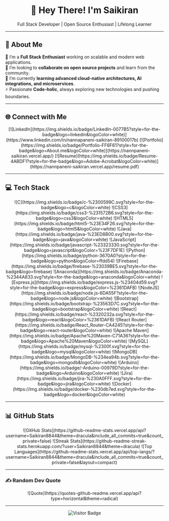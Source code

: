 <div align="center">
  <h1>👋 Hey There! I'm Saikiran</h1>
  <p>Full Stack Developer | Open Source Enthusiast | Lifelong Learner</p>
</div>

---

## 💫 About Me
🔭 I’m a **Full Stack Enthusiast** working on scalable and modern web applications.  
👯 I’m looking to **collaborate on open source projects** and learn from the community.  
🌱 I’m currently **learning advanced cloud-native architectures, AI integrations, and microservices**.  
⚡ Passionate **Code-holic**, always exploring new technologies and pushing boundaries.  

---

## 🌐 Connect with Me
<div align="center">
  [![LinkedIn](https://img.shields.io/badge/LinkedIn-0077B5?style=for-the-badge&logo=linkedin&logoColor=white)](https://www.linkedin.com/in/nannapaneni-saikiran-89100017b)  
  [![Portfolio](https://img.shields.io/badge/Portfolio-FF6F61?style=for-the-badge&logo=About.me&logoColor=white)](https://nannpaneni-saikiran.vercel.app/)  
  [![Resume](https://img.shields.io/badge/Resume-4ABDF1?style=for-the-badge&logo=Adobe-Acrobat&logoColor=white)](https://nannpaneni-saikiran.vercel.app/resume.pdf)  
</div>

---

## 💻 Tech Stack
<div align="center">
![C](https://img.shields.io/badge/c-%2300599C.svg?style=for-the-badge&logo=c&logoColor=white) 
![CSS3](https://img.shields.io/badge/css3-%231572B6.svg?style=for-the-badge&logo=css3&logoColor=white) 
![HTML5](https://img.shields.io/badge/html5-%23E34F26.svg?style=for-the-badge&logo=html5&logoColor=white) 
![Java](https://img.shields.io/badge/java-%23ED8B00.svg?style=for-the-badge&logo=java&logoColor=white) 
![JavaScript](https://img.shields.io/badge/javascript-%23323330.svg?style=for-the-badge&logo=javascript&logoColor=%23F7DF1E) 
![Python](https://img.shields.io/badge/python-3670A0?style=for-the-badge&logo=python&logoColor=ffdd54) 
![Firebase](https://img.shields.io/badge/firebase-%23039BE5.svg?style=for-the-badge&logo=firebase) 
![Anaconda](https://img.shields.io/badge/Anaconda-%2344A833.svg?style=for-the-badge&logo=anaconda&logoColor=white) 
![Express.js](https://img.shields.io/badge/express.js-%23404d59.svg?style=for-the-badge&logo=express&logoColor=%2361DAFB) 
![NodeJS](https://img.shields.io/badge/node.js-6DA55F?style=for-the-badge&logo=node.js&logoColor=white) 
![Bootstrap](https://img.shields.io/badge/bootstrap-%23563D7C.svg?style=for-the-badge&logo=bootstrap&logoColor=white) 
![React](https://img.shields.io/badge/react-%2320232a.svg?style=for-the-badge&logo=react&logoColor=%2361DAFB) 
![React Router](https://img.shields.io/badge/React_Router-CA4245?style=for-the-badge&logo=react-router&logoColor=white) 
![Apache Maven](https://img.shields.io/badge/Apache%20Maven-C71A36?style=for-the-badge&logo=Apache%20Maven&logoColor=white) 
![MySQL](https://img.shields.io/badge/mysql-%2300f.svg?style=for-the-badge&logo=mysql&logoColor=white) 
![MongoDB](https://img.shields.io/badge/MongoDB-%234ea94b.svg?style=for-the-badge&logo=mongodb&logoColor=white) 
![Arduino](https://img.shields.io/badge/-Arduino-00979D?style=for-the-badge&logo=Arduino&logoColor=white) 
![Jira](https://img.shields.io/badge/jira-%230A0FFF.svg?style=for-the-badge&logo=jira&logoColor=white) 
![Docker](https://img.shields.io/badge/docker-%230db7ed.svg?style=for-the-badge&logo=docker&logoColor=white)
</div>

---

## 📊 GitHub Stats
<div align="center">
  ![GitHub Stats](https://github-readme-stats.vercel.app/api?username=Saikiran8844&theme=dracula&include_all_commits=true&count_private=false)  
  ![Streak Stats](https://github-readme-streak-stats.herokuapp.com/?user=Saikiran8844&theme=dracula)  
  ![Top Languages](https://github-readme-stats.vercel.app/api/top-langs/?username=Saikiran8844&theme=dracula&include_all_commits=true&count_private=false&layout=compact)
</div>

---

### ✍️ Random Dev Quote
<div align="center">
  ![Quote](https://quotes-github-readme.vercel.app/api?type=horizontal&theme=radical)
</div>

---

<p align='center'>
  <img src='https://visitor-badge.laobi.icu/badge?page_id=Saikiran8844' alt='Visitor Badge'>
</p>
